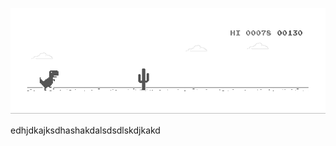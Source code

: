 ![image](https://github.com/sudimuk2017/qwaszx/blob/main/dino.gif)


edhjdkajksdhashakdalsdsdlskdjkakd
